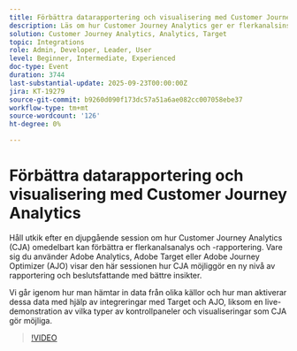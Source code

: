 ```yaml
---
title: Förbättra datarapportering och visualisering med Customer Journey Analytics
description: Läs om hur Customer Journey Analytics ger er flerkanalsinsikter, kan integreras med Target & AJO och kan leverera avancerade instrumentpaneler för smartare beslut.
solution: Customer Journey Analytics, Analytics, Target
topic: Integrations
role: Admin, Developer, Leader, User
level: Beginner, Intermediate, Experienced
doc-type: Event
duration: 3744
last-substantial-update: 2025-09-23T00:00:00Z
jira: KT-19279
source-git-commit: b9260d090f173dc57a51a6ae082cc007058ebe37
workflow-type: tm+mt
source-wordcount: '126'
ht-degree: 0%

---
```



# Förbättra datarapportering och visualisering med Customer Journey Analytics

Håll utkik efter en djupgående session om hur Customer Journey Analytics (CJA) omedelbart kan förbättra er flerkanalsanalys och -rapportering. Vare sig du använder Adobe Analytics, Adobe Target eller Adobe Journey Optimizer (AJO) visar den här sessionen hur CJA möjliggör en ny nivå av rapportering och beslutsfattande med bättre insikter.

Vi går igenom hur man hämtar in data från olika källor och hur man aktiverar dessa data med hjälp av integreringar med Target och AJO, liksom en live-demonstration av vilka typer av kontrollpaneler och visualiseringar som CJA gör möjliga.

>[!VIDEO](https://video.tv.adobe.com/v/3475187/?learn=on&enablevpops)
